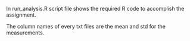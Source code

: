 In run_analysis.R script file shows the 
required R code to accomplish the assignment.

The column names of every txt files are the mean 
and std for the measurements.

